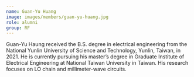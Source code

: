 ```yaml
---
name: Guan-Yu Huang
image: images/members/guan-yu-huang.jpg
role: alumni
group: RF
---
```


Guan-Yu Haung received the B.S. degree in electrical engineering from the National Yunlin University of Science and Technology, Yunlin, Taiwan, in 2021. He is currently pursuing his master’s degree in Graduate Institute of Electrical Engineering at National Taiwan University in Taiwan. His research focuses on LO chain and millimeter-wave circuits.
